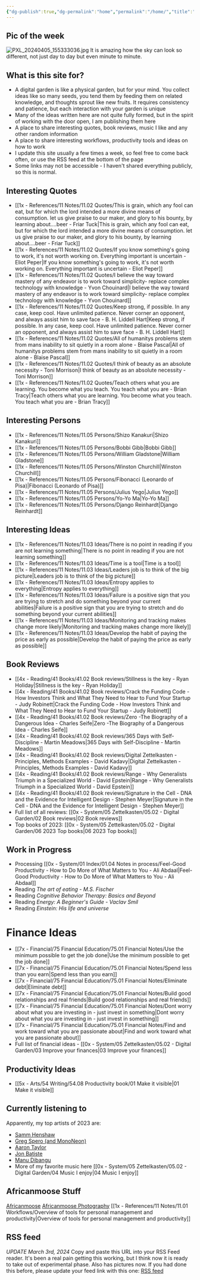 ```yaml
---
{"dg-publish":true,"dg-permalink":"home","permalink":"/home/","title":"AfricanMoose Digital Garden","tags":["gardenEntry"],"created":"2024-01-20T11:59:40.000+03:00","updated":"2024-04-07T13:50:37.638+03:00"}
---
```


## Pic of the week

![PXL_20240405_155333036.jpg](/img/user/0x%20-%20System/05%20Zettelkasten/05.03%20-%20Publish%20digital%20garden%20resource%20folder/PXL_20240405_155333036.jpg)
It is amazing how the sky can look so different, not just day to day but even minute to minute.

## What is this site for?

- A digital garden is like a physical garden, but for your mind. You collect ideas like so many seeds, you tend them by feeding them on related knowledge, and thoughts sprout like new fruits. It requires consistency and patience, but each interaction with your garden is unique
- Many of the ideas written here are not quite fully formed, but in the spirit of working with the door open, I am publishing them here
- A place to share interesting quotes, book reviews, music I like and any other random information
- A place to share interesting workflows, productivity tools and ideas on how to work
- I update this site usually a few times a week, so feel free to come back often, or use the RSS feed at the bottom of the page
- Some links may not be accessible - I haven't shared everything publicly, so this is normal.


## Interesting Quotes

- [[1x - References/11 Notes/11.02 Quotes/This is grain, which any fool can eat, but for which the lord intended a more divine means of consumption. let us give praise to our maker, and glory to his bounty, by learning about....beer - Friar Tuck\|This is grain, which any fool can eat, but for which the lord intended a more divine means of consumption. let us give praise to our maker, and glory to his bounty, by learning about....beer - Friar Tuck]]
- [[1x - References/11 Notes/11.02 Quotes/If you know something's going to work, it's not worth working on. Everything important is uncertain - Eliot Peper\|If you know something's going to work, it's not worth working on. Everything important is uncertain - Eliot Peper]]
- [[1x - References/11 Notes/11.02 Quotes/I believe the way toward mastery of any endeavor is to work toward simplicity- replace complex technology with knowledge - Yvon Chouinard\|I believe the way toward mastery of any endeavor is to work toward simplicity- replace complex technology with knowledge - Yvon Chouinard]]
- [[1x - References/11 Notes/11.02 Quotes/Keep strong, if possible. In any case, keep cool. Have unlimited patience. Never corner an opponent, and always assist him to save face - B. H. Liddell Hart\|Keep strong, if possible. In any case, keep cool. Have unlimited patience. Never corner an opponent, and always assist him to save face - B. H. Liddell Hart]]
- [[1x - References/11 Notes/11.02 Quotes/All of humanitys problems stem from mans inability to sit quietly in a room alone - Blaise Pascal\|All of humanitys problems stem from mans inability to sit quietly in a room alone - Blaise Pascal]]
- [[1x - References/11 Notes/11.02 Quotes/I think of beauty as an absolute necessity - Toni Morrison\|I think of beauty as an absolute necessity - Toni Morrison]]
- [[1x - References/11 Notes/11.02 Quotes/Teach others what you are learning. You become what you teach. You teach what you are - Brian Tracy\|Teach others what you are learning. You become what you teach. You teach what you are - Brian Tracy]]


## Interesting Persons

- [[1x - References/11 Notes/11.05 Persons/Shizo Kanakuri\|Shizo Kanakuri]]
- [[1x - References/11 Notes/11.05 Persons/Bobbi Gibb\|Bobbi Gibb]]
- [[1x - References/11 Notes/11.05 Persons/William Gladstone\|William Gladstone]]
- [[1x - References/11 Notes/11.05 Persons/Winston Churchill\|Winston Churchill]]
- [[1x - References/11 Notes/11.05 Persons/Fibonacci (Leonardo of Pisa)\|Fibonacci (Leonardo of Pisa)]]
- [[1x - References/11 Notes/11.05 Persons/Julius Yego\|Julius Yego]]
- [[1x - References/11 Notes/11.05 Persons/Yo-Yo Ma\|Yo-Yo Ma]]
- [[1x - References/11 Notes/11.05 Persons/Django Reinhardt\|Django Reinhardt]]


## Interesting Ideas

- [[1x - References/11 Notes/11.03 Ideas/There is no point in reading if you are not learning something\|There is no point in reading if you are not learning something]]
- [[1x - References/11 Notes/11.03 Ideas/Time is a tool\|Time is a tool]]
- [[1x - References/11 Notes/11.03 Ideas/Leaders job is to think of the big picture\|Leaders job is to think of the big picture]]
- [[1x - References/11 Notes/11.03 Ideas/Entropy applies to everything\|Entropy applies to everything]]
- [[1x - References/11 Notes/11.03 Ideas/Failure is a positive sign that you are trying to stretch and do something beyond your current abilities\|Failure is a positive sign that you are trying to stretch and do something beyond your current abilities]]
- [[1x - References/11 Notes/11.03 Ideas/Monitoring and tracking makes change more likely\|Monitoring and tracking makes change more likely]]
- [[1x - References/11 Notes/11.03 Ideas/Develop the habit of paying the price as early as possible\|Develop the habit of paying the price as early as possible]]


## Book Reviews

- [[4x - Reading/41 Books/41.02 Book reviews/Stillness is the key - Ryan Holiday\|Stillness is the key - Ryan Holiday]]
- [[4x - Reading/41 Books/41.02 Book reviews/Crack the Funding Code - How Investors Think and What They Need to Hear to Fund Your Startup - Judy Robinett\|Crack the Funding Code - How Investors Think and What They Need to Hear to Fund Your Startup - Judy Robinett]]
- [[4x - Reading/41 Books/41.02 Book reviews/Zero -The Biography of a Dangerous Idea - Charles Seife\|Zero -The Biography of a Dangerous Idea - Charles Seife]]
- [[4x - Reading/41 Books/41.02 Book reviews/365 Days with Self-Discipline - Martin Meadows\|365 Days with Self-Discipline - Martin Meadows]]
- [[4x - Reading/41 Books/41.02 Book reviews/Digital Zettelkasten - Principles, Methods Examples - David Kadavy\|Digital Zettelkasten - Principles, Methods Examples - David Kadavy]]
- [[4x - Reading/41 Books/41.02 Book reviews/Range - Why Generalists Triumph in a Specialized World - David Epstein\|Range - Why Generalists Triumph in a Specialized World - David Epstein]]
- [[4x - Reading/41 Books/41.02 Book reviews/Signature in the Cell - DNA and the Evidence for Intelligent Design - Stephen Meyer\|Signature in the Cell - DNA and the Evidence for Intelligent Design - Stephen Meyer]]
- Full list of all reviews: [[0x - System/05 Zettelkasten/05.02 - Digital Garden/02 Book reviews\|02 Book reviews]]
- Top books of 2023: [[0x - System/05 Zettelkasten/05.02 - Digital Garden/06 2023 Top books\|06 2023 Top books]]


## Work in Progress

- Processing [[0x - System/01 Index/01.04 Notes in process/Feel-Good Productivity - How to Do More of What Matters to You - Ali Abdaal\|Feel-Good Productivity - How to Do More of What Matters to You - Ali Abdaal]]
- Reading _The art of eating - M.S. Fischer_
- Reading _Cognitive Behavior Therapy: Basics and Beyond_
- Reading _Energy: A Beginner's Guide - Vaclav Smil_
- Reading _Einstein: His life and universe_

# Finance Ideas

- [[7x - Financial/75 Financial Education/75.01 Financial Notes/Use the minimum possible to get the job done\|Use the minimum possible to get the job done]]
- [[7x - Financial/75 Financial Education/75.01 Financial Notes/Spend less than you earn\|Spend less than you earn]]
- [[7x - Financial/75 Financial Education/75.01 Financial Notes/Eliminate debt\|Eliminate debt]]
- [[7x - Financial/75 Financial Education/75.01 Financial Notes/Build good relationships and real friends\|Build good relationships and real friends]]
- [[7x - Financial/75 Financial Education/75.01 Financial Notes/Dont worry about what you are investing in - just invest in something\|Dont worry about what you are investing in - just invest in something]]
- [[7x - Financial/75 Financial Education/75.01 Financial Notes/Find and work toward what you are passionate about\|Find and work toward what you are passionate about]]
- Full list of financial ideas - [[0x - System/05 Zettelkasten/05.02 - Digital Garden/03 Improve your finances\|03 Improve your finances]]

## Productivity Ideas

- [[5x - Arts/54 Writing/54.08 Productivity book/01 Make it visible\|01 Make it visible]]

## Currently listening to

Apparently, my top artists of 2023 are:
- [Samm Henshaw](https://www.youtube.com/watch?v=I_8-P4eZ1jA)
- [Greg Spero (and MonoNeon)](https://www.youtube.com/watch?v=S6_EMdSs45k)
- [Aaron Taylor](https://www.youtube.com/watch?v=7Tln_B11HgQ)
- [Jon Batiste](https://www.youtube.com/watch?v=ze4xcmBFvaE)
- [Manu Dibangu](https://www.youtube.com/watch?v=HV2hfn-TS14)
- More of my favorite music here [[0x - System/05 Zettelkasten/05.02 - Digital Garden/04 Music I enjoy\|04 Music I enjoy]]


## Africanmoose Stuff

[Africanmoose](https://africanmoose.blogspot.com)
[Africanmoose Photography](http://Africanmoose.com)
[[1x - References/11 Notes/11.01 Workflows/Overview of tools for personal management and productivity\|Overview of tools for personal management and productivity]]


## RSS feed
*UPDATE March 3rd, 2024* Copy and paste this URL into your RSS Feed reader. It's been a real pain getting this working, but I think now it is ready to take out of experimental phase. Also has pictures now. If you had done this before, please update your feed link with this one:
[RSS feed](https://africanmoose.netlify.app/feed.xml)
